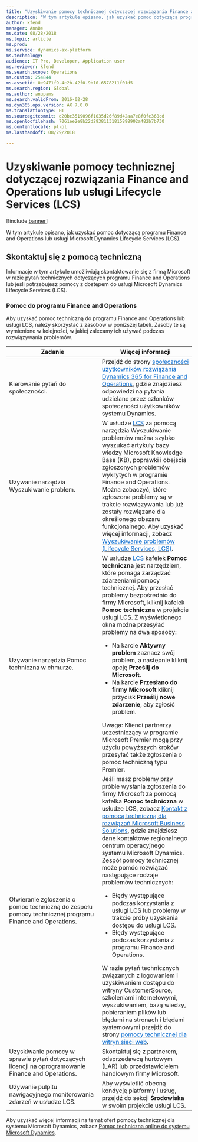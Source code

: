 ```yaml
---
title: "Uzyskiwanie pomocy technicznej dotyczącej rozwiązania Finance and Operations lub usługi Lifecycle Services (LCS)"
description: "W tym artykule opisano, jak uzyskać pomoc dotyczącą programu Microsoft Dynamics 365 for Finance and Operations lub usługi Microsoft Dynamics Lifecycle Services (LCS)."
author: kfend
manager: AnnBe
ms.date: 08/28/2018
ms.topic: article
ms.prod: 
ms.service: dynamics-ax-platform
ms.technology: 
audience: IT Pro, Developer, Application user
ms.reviewer: kfend
ms.search.scope: Operations
ms.custom: 254844
ms.assetid: 0e9471f9-4c2b-42f0-9b10-6578211f01d5
ms.search.region: Global
ms.author: anupams
ms.search.validFrom: 2016-02-28
ms.dyn365.ops.version: AX 7.0.0
ms.translationtype: HT
ms.sourcegitcommit: d20bc3519096f1035d26f89d42aa7e8f0fc368cd
ms.openlocfilehash: 7061ee2e8b22d29381131815898902a482b7b730
ms.contentlocale: pl-pl
ms.lasthandoff: 08/29/2018

---
```


# <a name="get-support-for-finance-and-operations-or-lifecycle-services-lcs"></a>Uzyskiwanie pomocy technicznej dotyczącej rozwiązania Finance and Operations lub usługi Lifecycle Services (LCS)

[!include [banner](../includes/banner.md)]

W tym artykule opisano, jak uzyskać pomoc dotyczącą programu Finance and Operations lub usługi Microsoft Dynamics Lifecycle Services (LCS). 

<a name="contact-support"></a>Skontaktuj się z pomocą techniczną
---------------

Informacje w tym artykule umożliwiają skontaktowanie się z firmą Microsoft w razie pytań technicznych dotyczących programu Finance and Operations lub jeśli potrzebujesz pomocy z dostępem do usługi Microsoft Dynamics Lifecycle Services (LCS).

### <a name="finance-and-operations-support"></a>Pomoc do programu Finance and Operations

Aby uzyskać pomoc techniczną do programu Finance and Operations lub usługi LCS, należy skorzystać z zasobów w poniższej tabeli. Zasoby te są wymienione w kolejności, w jakiej zalecamy ich używać podczas rozwiązywania problemów.

<table>
<colgroup>
<col width="33%" />
<col width="33%" />
</colgroup>
<thead>
<tr class="header">
<th>Zadanie</th>
<th>Więcej informacji</th>
</tr>
</thead>
<tbody>
<tr class="odd">
<td>Kierowanie pytań do społeczności.</td>
<td>Przejdź do strony <a href="https://go.microsoft.com/fwlink/?linkid=2013438"><span style="color: #0066cc;">społeczności użytkowników rozwiązania Dynamics 365 for Finance and Operations</span></a>, gdzie znajdziesz odpowiedzi na pytania udzielane przez członków społeczności użytkowników systemu Dynamics.</td>
</tr>
<tr class="even">
<td>Używanie narzędzia Wyszukiwanie problem.</td>
<td>W usłudze <a href="https://lcs.dynamics.com/"><span style="color: #0066cc;">LCS</span></a> za pomocą narzędzia Wyszukiwanie problemów można szybko wyszukać artykuły bazy wiedzy Microsoft Knowledge Base (KB), poprawki i obejścia zgłoszonych problemów wykrytych w programie Finance and Operations. Można zobaczyć, które zgłoszone problemy są w trakcie rozwiązywania lub już zostały rozwiązane dla określonego obszaru funkcjonalnego. Aby uzyskać więcej informacji, zobacz <a href="issue-search-lcs.md"><span style="color: #0066cc;">Wyszukiwanie problemów (Lifecycle Services, LCS)</span></a>.</td>
</tr>
<tr class="odd">
<td>Używanie narzędzia Pomoc techniczna w chmurze.</td>
<td>W usłudze <a href="https://lcs.dynamics.com/"><span style="color: #0066cc;">LCS</span></a> kafelek <strong>Pomoc techniczna</strong> jest narzędziem, które pomaga zarządzać zdarzeniami pomocy technicznej. Aby przesłać problemy bezpośrednio do firmy Microsoft, kliknij kafelek <strong>Pomoc techniczna</strong> w projekcie usługi LCS. Z wyświetlonego okna można przesyłać problemy na dwa sposoby:
<ul>
<li>Na karcie <strong>Aktywny problem</strong> zaznacz swój problem, a następnie kliknij opcję <strong>Prześlij do Microsoft</strong>.</li>
<li>Na karcie <strong>Przesłano do firmy Microsoft</strong> kliknij przycisk <strong>Prześlij nowe zdarzenie</strong>, aby zgłosić problem.</li>
</ul>
Uwaga: Klienci partnerzy uczestniczący w programie Microsoft Premier mogą przy użyciu powyższych kroków przesyłać także zgłoszenia o pomoc techniczną typu Premier.</td>
</tr>
<tr class="even">
<td>Otwieranie zgłoszenia o pomoc techniczną do zespołu pomocy technicznej programu Finance and Operations.</td>
<td>Jeśli masz problemy przy próbie wysłania zgłoszenia do firmy Microsoft za pomocą kafelka <strong>Pomoc techniczna</strong> w usłudze LCS, zobacz <a href="https://mbs.microsoft.com/customersource/northamerica/ax/support/support-news/global_support_contacts_eng"><span style="color: #0066cc;">Kontakt z pomocą techniczną dla rozwiązań Microsoft Business Solutions</span></a>, gdzie znajdziesz dane kontaktowe regionalnego centrum operacyjnego systemu Microsoft Dynamics. Zespół pomocy technicznej może pomóc rozwiązać następujące rodzaje problemów technicznych:
<ul>
<li>Błędy występujące podczas korzystania z usługi LCS lub problemy w trakcie próby uzyskania dostępu do usługi LCS.</li>
<li>Błędy występujące podczas korzystania z programu Finance and Operations.</li>
</ul>
W razie pytań technicznych związanych z logowaniem i uzyskiwaniem dostępu do witryny CustomerSource, szkoleniami internetowymi, wyszukiwaniem, bazą wiedzy, pobieraniem plików lub błędami na stronach i błędami systemowymi przejdź do strony <a href="https://mbs2.microsoft.com/members/VoiceSupport/VoiceSupportInternal.aspx"><span style="color: #0066cc;">pomocy technicznej dla witryn sieci web</span></a>.</td>
</tr>
<tr class="odd">
<td>Uzyskiwanie pomocy w sprawie pytań dotyczących licencji na oprogramowanie Finance and Operations.</td>
<td>Skontaktuj się z partnerem, odsprzedawcą hurtowym (LAR) lub przedstawicielem handlowym firmy Microsoft.</td>
</tr>
<tr class="even">
<td>Używanie pulpitu nawigacyjnego monitorowania zdarzeń w usłudze LCS.</td>
<td>Aby wyświetlić obecną kondycję platformy i usług, przejdź do sekcji <strong>Środowiska</strong> w swoim projekcie usługi LCS.</td>
</tr>
</tbody>
</table>

Aby uzyskać więcej informacji na temat ofert pomocy technicznej dla systemu Microsoft Dynamics, zobacz [Pomoc techniczna online do systemu Microsoft Dynamics](https://www.microsoft.com/en-us/dynamics/dynamics-online-support.aspx).




